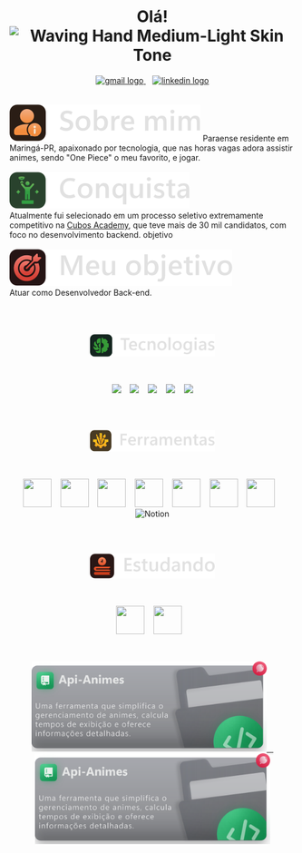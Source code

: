  
<h1 align="center">Olá!<img src="https://raw.githubusercontent.com/Tarikul-Islam-Anik/Animated-Fluent-Emojis/master/Emojis/Hand%20gestures/Waving%20Hand%20Medium-Light%20Skin%20Tone.png" alt="Waving Hand Medium-Light Skin Tone" width="40" height="40" /></h1>

<div align="center"> 
  <a href="mailto:cleberSanches59@gmail.com" target="_blank">
    <img src="https://github.com/Cleber-Sanches/icons-github/blob/main/email.svg" height="26" alt="gmail logo"  />
  </a> &nbsp;&nbsp;
   <a href="https://www.linkedin.com/in/cleber-sanches-024414230/" target="_blank">
    <img src="https://github.com/Cleber-Sanches/icons-github/blob/main/linkedin.svg" height="26" alt="linkedin logo"/>
  </a>
</div>
</br>
</br>
<!--sobre-->
<img src="https://github.com/Cleber-Sanches/Cleber-Sanches/blob/main/sobre.svg"> 
Paraense residente em Maringá-PR, apaixonado por tecnologia, que nas horas vagas adora assistir animes, sendo "One Piece" o meu favorito, e jogar.
</br>
</br>
<!--conquista-->
<div>
<img src="https://github.com/Cleber-Sanches/Cleber-Sanches/blob/main/conquista.svg"></br>
 Atualmente fui selecionado em um processo seletivo extremamente competitivo na <a href="https://cubos.academy/" target="_blank">Cubos Academy</a>, que teve mais de 30 mil candidatos, com foco no desenvolvimento backend.
objetivo
</div>
</br>
<!-- Objetivo -->
<div>
 <img src="https://github.com/Cleber-Sanches/Cleber-Sanches/blob/main/objetivo.svg"></br>
 Atuar como Desenvolvedor Back-end.
</div>
 
              
</br>
</br>
</br>
<!-- tecnologias -->
<p align="center">
 <img src="https://github.com/Cleber-Sanches/Cleber-Sanches/blob/main/tecnologias-2.svg" style="width: 220px">
</p>
</br>
<p align="center">
   <img src="https://github.com/Cleber-Sanches/icons-github/blob/main/icons/css.svg" style="width: 50px;">&nbsp;&nbsp;&nbsp;
  <img src="https://github.com/Cleber-Sanches/icons-github/blob/main/icons/html.svg" style="width: 50px;">&nbsp;&nbsp;&nbsp;
 <img src="https://github.com/Cleber-Sanches/icons-github/blob/main/icons/javascript.svg" style="width: 50px;">&nbsp;&nbsp;&nbsp;
 <img src="https://github.com/Cleber-Sanches/icons-github/blob/main/icons/nodejs.svg" style="width: 50px;">&nbsp;&nbsp;&nbsp;
 <img src="https://github.com/Cleber-Sanches/icons-github/blob/main/icons/expressjs.svg" style="width: 50px;">
</p>
</br>
</br>
<!-- ferramentas -->
<p align="center">
 <img src="https://github.com/Cleber-Sanches/Cleber-Sanches/blob/main/ferramentas.svg" style="width: 220px">
</p>
</br>
<p align="center">
  <img src="https://github.com/Cleber-Sanches/icons-github/blob/main/icons/git.svg" style="width: 50px; height: 50px;">&nbsp;&nbsp;&nbsp;
  <img src="https://github.com/Cleber-Sanches/icons-github/blob/main/icons/vscode.svg" style="width: 50px; height: 50px;">&nbsp;&nbsp;&nbsp;
  <img src="https://github.com/Cleber-Sanches/icons-github/blob/main/icons/github.svg" style="width: 50px; height: 50px;">&nbsp;&nbsp;&nbsp;
  <img src="https://github.com/Cleber-Sanches/icons-github/blob/main/icons/insomnia.svg" style="width: 50px; height: 50px;">&nbsp;&nbsp;&nbsp;
  <img src="https://github.com/Cleber-Sanches/icons-github/blob/main/icons/illustrator.svg" style="width: 50px; height: 50px;">&nbsp;&nbsp;&nbsp;
  <img src="https://github.com/Cleber-Sanches/icons-github/blob/main/icons/ps.svg" style="width: 50px; height: 50px;">&nbsp;&nbsp;&nbsp;
  <img src="https://github.com/Cleber-Sanches/icons-github/blob/main/icons/discord.svg" style="width: 50px; height: 50px;">&nbsp;&nbsp;&nbsp;
  <img src="https://github.com/Cleber-Sanches/icons-github/blob/main/icons/notion.svg" alt="Notion" style="width: 50px; height: 50px;">
</p>
</br>
</br>
<!-- estudando atualmente -->
<p align="center">
 <img src="https://github.com/Cleber-Sanches/Cleber-Sanches/blob/main/estudandoatualmente.svg" style="width: 220px">
</p>
</br>
<p align="center">
  <img src="https://github.com/Cleber-Sanches/icons-github/blob/main/icons/postgresql.svg" style="width: 50px; height: 50px;">&nbsp;&nbsp;&nbsp;
 <img src="https://github.com/Cleber-Sanches/icons-github/blob/main/icons/BEEKEEPER.svg" style="width: 50px; height: 50px;">&nbsp;&nbsp;&nbsp;
</p>
</br>
<!-- cards repositorios -->
<p align="center">
 <a href="https://github.com/Cleber-Sanches/Api-Animes"><img src="https://github.com/Cleber-Sanches/Cleber-Sanches/blob/main/card-Api-animes.svg" style="width: 415px;">&nbsp;&nbsp;&nbsp;
 </a>
 <a href="https://github.com/Cleber-Sanches/GitHub-Style-Icons"><img src="https://github.com/Cleber-Sanches/Cleber-Sanches/blob/main/card-Api-animes.svg" style="width: 415px;">
 </a>
</p>

